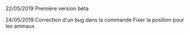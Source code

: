 22/05/2019 Première version  béta
 
24/05/2019 Correction d'un bug dans la commande Fixer la position pour les animaux

